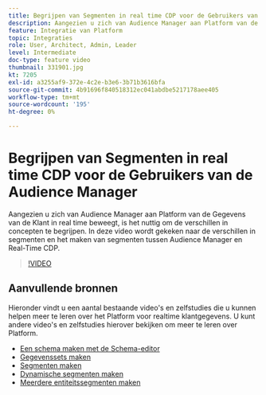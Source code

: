 ```yaml
---
title: Begrijpen van Segmenten in real time CDP voor de Gebruikers van de Audience Manager
description: Aangezien u zich van Audience Manager aan Platform van de Gegevens van de Klant in real time beweegt, is het nuttig om de verschillen in concepten te begrijpen. In deze video wordt gekeken naar de verschillen in segmenten en het maken van segmenten tussen Audience Manager en Real-Time CDP.
feature: Integratie van Platform
topic: Integraties
role: User, Architect, Admin, Leader
level: Intermediate
doc-type: feature video
thumbnail: 331901.jpg
kt: 7205
exl-id: a3255af9-372e-4c2e-b3e6-3b71b3616bfa
source-git-commit: 4b91696f840518312ec041abdbe5217178aee405
workflow-type: tm+mt
source-wordcount: '195'
ht-degree: 0%

---
```


# Begrijpen van Segmenten in real time CDP voor de Gebruikers van de Audience Manager

Aangezien u zich van Audience Manager aan Platform van de Gegevens van de Klant in real time beweegt, is het nuttig om de verschillen in concepten te begrijpen. In deze video wordt gekeken naar de verschillen in segmenten en het maken van segmenten tussen Audience Manager en Real-Time CDP.

>[!VIDEO](https://video.tv.adobe.com/v/331901/?quality=12&learn=on)

## Aanvullende bronnen

Hieronder vindt u een aantal bestaande video&#39;s en zelfstudies die u kunnen helpen meer te leren over het Platform voor realtime klantgegevens. U kunt andere video&#39;s en zelfstudies hierover bekijken om meer te leren over Platform.

* [Een schema maken met de Schema-editor](https://experienceleague.adobe.com/docs/experience-platform/xdm/tutorials/create-schema-ui.html?lang=en#getting-started)
* [Gegevenssets maken](https://experienceleague.adobe.com/docs/platform-learn/getting-started-for-data-architects-and-data-engineers/create-datasets.html?lang=en#permissions-required)
* [Segmenten maken](https://experienceleague.adobe.com/docs/platform-learn/tutorials/segments/create-segments.html?lang=en#segments)
* [Dynamische segmenten maken](https://experienceleague.adobe.com/docs/platform-learn/tutorials/segments/create-dynamic-segments.html?lang=en#segments)
* [Meerdere entiteitssegmenten maken](https://experienceleague.adobe.com/docs/platform-learn/tutorials/segments/create-multi-entity-segments.html?lang=en#segments)
